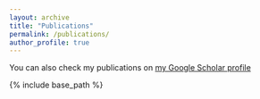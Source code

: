 ```yaml
---
layout: archive
title: "Publications"
permalink: /publications/
author_profile: true
---
```


<!-- {% if author.googlescholar %}
  You can also find my articles on <u><a href="{{author.googlescholar}}">my Google Scholar profile</a>.</u>
{% endif %} -->

You can also check my publications on [my Google Scholar profile](https://scholar.google.com/citations?user=wa2S8OEAAAAJ)

{% include base_path %}


<!-- {% for post in site.publications reversed %}
  {% include archive-single.html %}
{% endfor %} -->
